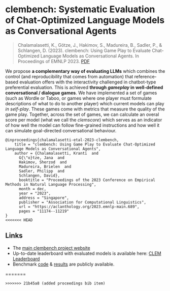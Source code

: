 # clembench: Systematic Evaluation of Chat-Optimized Language Models as Conversational Agents

> Chalamalasetti, K., Götze, J., Hakimov, S., Madureira, B., Sadler, P., & Schlangen, D. (2023). clembench: Using Game Play to Evaluate Chat-Optimized Language Models as Conversational Agents. In Proceedings of EMNLP 2023. [PDF](https://doi.org/10.48550/arXiv.2305.13455)


We propose **a complementary way of evaluating LLMs** which combines the control (and reproducibility that comes from automation) that reference-based evaluation offers with the interactivity challenged in chatbot-type preferential evaluation. This is achieved **through *gameplay* in well-defined conversational / dialogue games**. We have implemented a set of games (such as Wordle or Taboo, or games where one player must formulate descriptions of what to do to another player) which current models can play *in self-play*. These games come with metrics that measure the quality of the game play. Together, across the set of games, we can calculate an overal score per model (what we call the *clemscore*) which serves as an indicator of how well the model can follow fine-grained instructions and how well it can simulate goal-directed conversational behaviour.

```
@inproceedings{chalamalasetti-etal-2023-clembench,
    title = "clembench: Using Game Play to Evaluate Chat-Optimized Language Models as Conversational Agents",
    author = {Chalamalasetti, Kranti  and
      G{\"o}tze, Jana  and
      Hakimov, Sherzod  and
      Madureira, Brielen  and
      Sadler, Philipp  and
      Schlangen, David},
      booktitle = "Proceedings of the 2023 Conference on Empirical Methods in Natural Language Processing",
      month = dec,
      year = "2023",
      address = "Singapore",
      publisher = "Association for Computational Linguistics",
      url = "https://aclanthology.org/2023.emnlp-main.689",
      pages = "11174--11219"
}
<<<<<<< HEAD
```


## Links

- The [main clembench project website](https://clembench.github.io)
- Up-to-date leaderboard with evaluated models is available here: [CLEM Leaderboard](https://huggingface.co/spaces/colab-potsdam/clem-leaderboard)
- Benchmark [code](https://github.com/clembench/clembench) & [results](https://github.com/clembench/clembench-runs) are publicly available.

=======

```
>>>>>>> 21b45a8 (added proceedings bib item)
